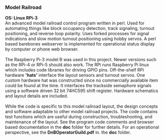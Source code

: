### Model Railroad
**OS: Linux RPi-3**<br/>
An advanced model railroad control program written in perl. Used for automating things like block occupancy 
detection, track signaling, turnout positioning, and reverse loop polarity. Uses forked processes for signal
indications and slow motion turnout positioning using hobby servos. A perl based barebones webserver is
implemented for operational status display by computer or phone web browser.<br/>
<br/>
The Raspberry Pi-3 model B was used in this project. Newer versions such as the RPi-4 or RPi-5 should 
also work. The RPi runs Raspberry Pi linux which includes code libraries for driving GPIO pins. Off-the-shelf 
RPi hardware **'hats'** interface the layout sensors and turnout servos. One custom hardware hat was constructed 
since no commercially available item could be found at the time. It interfaces the trackside semaphore signals
using a software driven 32 bit 74HC595 shift register. Hardware schematics and layout details are included.<br/>
<br/>
While the code is specific to this model railroad layout, the design concepts and software adaptable to 
other model railroad projects. The code contains test functions which are useful during construction,
troubleshooting, and maintenance of the layout. See the program code comments and browser based documentation
in the **doc** folder for further details. For an operational perspective, see the **DnBOperatorGuild.pdf** in.
the **doc** folder.
